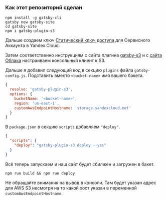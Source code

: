 ### Как этот репозиторий сделан
```shell
npm install -g gatsby-cli
gatsby new gatsby-site
cd gatsby-site
npm i gatsby-plugin-s3
```

Дальше создаем ключ [Статический ключ доступа](https://cloud.yandex.ru/docs/iam/operations/sa/create-access-key) для Сервисного Аккаунта в Yandex.Cloud.

Затем соответственно инструкциям с сайта плагина [gatsby-s3](https://www.gatsbyjs.com/plugins/gatsby-plugin-s3/#globally) и
с [сайта Облака](https://cloud.yandex.ru/docs/storage/tools/aws-cli) настраиваем консольный клиент к S3.

Дальше я добавил следующий код в секцию `plugins` файла `gatsby-config.js`. Подставить вместо `<bucket-name>` имя вашего бакета.
```js
{
  resolve: 'gatsby-plugin-s3',
  options: {
    bucketName: '<bucket-name>',
    region: 'us-east-1',
    customAwsEndpointHostname: 'storage.yandexcloud.net'
  }
}
```

В `package.json` в секцию `scripts` добавляем `"deploy"`.

```json
{
  "scripts": {
    "deploy": "gatsby-plugin-s3 deploy --yes"
  }
}
```

Всё теперь запускаем и наш сайт будет сбилжен и загружен в бакет.

```shell
npm run build && npm run deploy
```

Не обращайте внимания на вывод в консоли. Там будет указан адрес для AWS S3 несмотря на то какой хост указан в переменной `customAwsEndpointHostname`.
